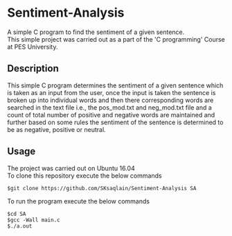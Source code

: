 # Sentiment-Analysis
A simple C program to find the sentiment of a given sentence.<br/>
This simple project was carried out as a part of the 'C programming' Course at PES University.

## Description
This simple C program determines the sentiment of a given sentence which is taken as an input from the user, once the input is taken the sentence is broken up into individual words and then there corresponding words are searched in the text file i.e., the pos_mod.txt and neg_mod.txt file and a count of total number of positive and negative words are maintained and further based on some rules the sentiment of the sentence is determined to be as negative, positive or neutral.

## Usage
The project was carried out on Ubuntu 16.04 <br/>
To clone this repository execute the below commands
```
$git clone https://github.com/SKsaqlain/Sentiment-Analysis SA
```
To run the program execute the below commands
```
$cd SA
$gcc -Wall main.c
$./a.out
```
